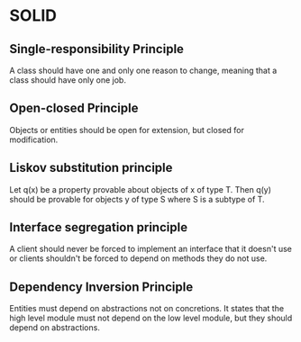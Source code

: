 

# SOLID

## Single-responsibility Principle
A class should have one and only one reason to change, meaning that a class should have only one job.

## Open-closed Principle
Objects or entities should be open for extension, but closed for modification.

## Liskov substitution principle
Let q(x) be a property provable about objects of x of type T. Then q(y) should be provable for objects y of type S where S is a subtype of T.

## Interface segregation principle
A client should never be forced to implement an interface that it doesn't use or clients shouldn't be forced to depend on methods they do not use.

## Dependency Inversion Principle
Entities must depend on abstractions not on concretions. It states that the high level module must not depend on the low level module, but they should depend on abstractions.
